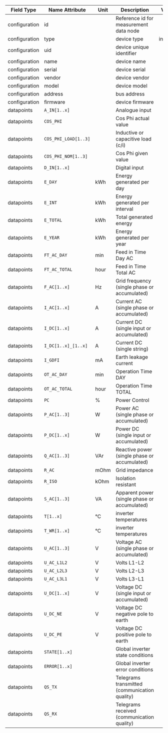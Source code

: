 | Field Type    | Name Attribute       | Unit | Description                                   | Value    | Required | Example                         | Version |
|---------------|----------------------|------|-----------------------------------------------|----------|----------|---------------------------------|---------|
| configuration | id                   |      | Reference id for measurement data node        |          | x        | <device id=“1“ type=“inverter“> | 2.0.1   |
| configuration | type                 |      | device type                                   | inverter | x        | <device id=“1“ type=“inverter“> | 2.0.1   |
| configuration | uid                  |      | device unique identifier                      |          | x        | <uid>INV12345</uid>             | 2.0.1   |
| configuration | name                 |      | device name                                   |          |          | <name>Inverter A</name>         | 2.0.1   |
| configuration | serial               |      | device serial                                 |          |          | <serial>INV11.22.33</serial>    | 2.0.1   |
| configuration | vendor               |      | device vendor                                 |          |          | <vendor>vendor 123</vendor>     | 2.0.1   |
| configuration | model                |      | device model                                  |          |          | <model></model>                 | 2.0.1   |
| configuration | address              |      | bus address                                   |          |          | <address>1</address>            | 2.0.1   |
| configuration | firmware             |      | device firmware                               |          |          | <firmware>1.23.3</firmware>     | 2.0.1   |
| datapoints    | `A_IN[1..x]`         |      | Analogue input                                |          |          |                                 |         |
| datapoints    | `COS_PHI`            |      | Cos Phi actual value                          |          |          |                                 |         |
| datapoints    | `COS_PHI_LOAD[1..3]` |      | Inductive or capacitive load (c/i)            |          |          |                                 |         |
| datapoints    | `COS_PHI_NOM[1..3]`  |      | Cos Phi given value                           |          |          |                                 |         |
| datapoints    | `D_IN[1..x]`         |      | Digital input                                 |          |          |                                 |         |
| datapoints    | `E_DAY`              | kWh  | Energy generated per day                      |          |          |                                 |         |
| datapoints    | `E_INT`              | kWh  | Energy generated per interval                 |          |          |                                 |         |
| datapoints    | `E_TOTAL`            | kWh  | Total generated energy                        |          |          |                                 |         |
| datapoints    | `E_YEAR`             | kWh  | Energy generated per year                     |          |          |                                 |         |
| datapoints    | `FT_AC_DAY`          | min  | Feed in Time Day AC                           |          |          |                                 |         |
| datapoints    | `FT_AC_TOTAL`        | hour | Feed in Time Total AC                         |          |          |                                 |         |
| datapoints    | `F_AC[1..x]`         | Hz   | Grid frequency (single phase or accumulated)  |          |          |                                 |         |
| datapoints    | `I_AC[1..x]`         | A    | Current AC (single phase or accumulated)      |          |          |                                 |         |
| datapoints    | `I_DC[1..x]`         | A    | Current DC (single input or accumulated)      |          |          |                                 |         |
| datapoints    | `I_DC[1..x]_[1..x]`  | A    | Current DC (single string)                    |          |          |                                 |         |
| datapoints    | `I_GDFI`             | mA   | Earth leakage current                         |          |          |                                 |         |
| datapoints    | `OT_AC_DAY`          | min  | Operation Time DAY                            |          |          |                                 |         |
| datapoints    | `OT_AC_TOTAL`        | hour | Operation Time TOTAL                          |          |          |                                 |         |
| datapoints    | `PC`                 | %    | Power Control                                 |          |          |                                 |         |
| datapoints    | `P_AC[1..3]`         | W    | Power AC (single phase or accumulated)        |          | x        |                                 |         |
| datapoints    | `P_DC[1..x]`         | W    | Power DC (single input or accumulated)        |          |          |                                 |         |
| datapoints    | `Q_AC[1..3]`         | VAr  | Reactive power (single phase or accumulated)  |          |          |                                 |         |
| datapoints    | `R_AC`               | mOhm | Grid impedance                                |          |          |                                 |         |
| datapoints    | `R_ISO`              | kOhm | Isolation resistant                           |          |          |                                 |         |
| datapoints    | `S_AC[1..3]`         | VA   | Apparent power (single phase or accumulated)  |          |          |                                 |         |
| datapoints    | `T[1..x]`            | °C   | inverter temperatures                         |          |          |                                 |         |
| datapoints    | `T_WR[1..x]`         | °C   | inverter temperatures                         |          |          |                                 |         |
| datapoints    | `U_AC[1..3]`         | V    | Voltage AC (single phase or accumulated)      |          |          |                                 |         |
| datapoints    | `U_AC_L1L2`          | V    | Volts L1-L2                                   |          |          |                                 |         |
| datapoints    | `U_AC_L2L3`          | V    | Volts L2-L3                                   |          |          |                                 |         |
| datapoints    | `U_AC_L3L1`          | V    | Volts L3-L1                                   |          |          |                                 |         |
| datapoints    | `U_DC[1..x]`         | V    | Voltage DC (single input or accumulated)      |          |          |                                 |         |
| datapoints    | `U_DC_NE`            | V    | Voltage DC negative pole to earth             |          |          |                                 |         |
| datapoints    | `U_DC_PE`            | V    | Voltage DC positive pole to earth             |          |          |                                 |         |
| datapoints    | `STATE[1..x]`        |      | Global inverter state conditions              |          |          |                                 |         |
| datapoints    | `ERROR[1..x]`        |      | Global inverter error conditions              |          |          |                                 |         |
| datapoints    | `QS_TX`              |      | Telegrams transmitted (communication quality) |          |          |                                 |         |
| datapoints    | `QS_RX`              |      | Telegrams received (communication quality)    |          |          |                                 |         |
